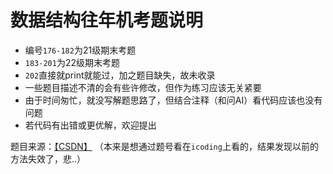 # 数据结构往年机考题说明

- 编号`176-182`为21级期末考题
- `183-201`为22级期末考题
- `202`直接就print就能过，加之题目缺失，故未收录
- 一些题目描述不清的会有些许修改，但作为练习应该无关紧要
- 由于时间匆忙，就没写解题思路了，但结合注释（和问AI）看代码应该也没有问题
- 若代码有出错或更优解，欢迎提出

题目来源：[【CSDN】](https://blog.csdn.net/jjq15008419406?type=blog)
（本来是想通过题号看在`icoding`上看的，结果发现以前的方法失效了，悲..）